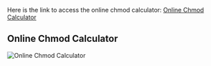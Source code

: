 Here is the link to access the online chmod calculator: [Online Chmod Calculator](chmd-octal-notations.s3-website.ap-south-1.amazonaws.com)


## Online Chmod Calculator
![Online Chmod Calculator](https://dev-to-uploads.s3.amazonaws.com/uploads/articles/69d5gasqxiij1nhfwdlj.png)
